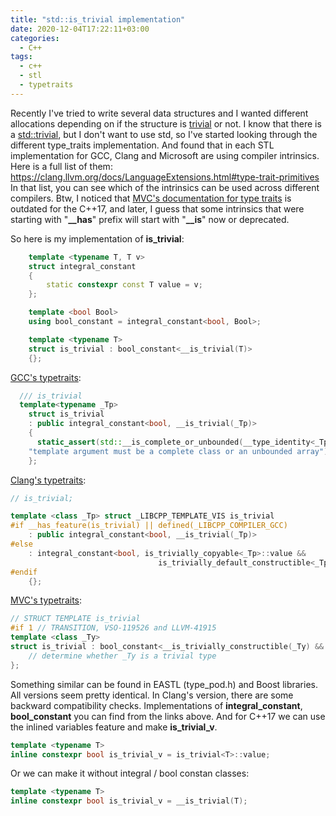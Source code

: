 ```yaml
---
title: "std::is_trivial implementation"
date: 2020-12-04T17:22:11+03:00
categories:
  - C++
tags:
  - c++
  - stl
  - typetraits
---
```


Recently I've tried to write several data structures and I wanted different allocations depending on if the structure is [trivial](https://en.cppreference.com/w/cpp/named_req/TrivialType) or not.
I know that there is a [std::trivial](https://en.cppreference.com/w/cpp/types/is_trivial), but I don't want to use std, so I've started looking through the different type_traits implementation.
And found that in each STL implementation for GCC, Clang and Microsoft are using compiler intrinsics.
Here is a full list of them: https://clang.llvm.org/docs/LanguageExtensions.html#type-trait-primitives  
In that list, you can see which of the intrinsics can be used across different compilers.
Btw, I noticed that [MVC's documentation for type traits](https://docs.microsoft.com/en-us/previous-versions/visualstudio/visual-studio-2010/ms177194(v=vs.100)?redirectedfrom=MSDN) is outdated for the C++17, and later,
I guess that some intrinsics that were starting with "**__has**" prefix will start with "**__is**" now or deprecated.

So here is my implementation of **is_trivial**:  

```c++
    template <typename T, T v>
    struct integral_constant
    {
        static constexpr const T value = v;
    };

    template <bool Bool>
    using bool_constant = integral_constant<bool, Bool>;

    template <typename T>
    struct is_trivial : bool_constant<__is_trivial(T)>
    {};
```

[GCC's typetraits](https://github.com/gcc-mirror/gcc/blob/master/libstdc++-v3/include/std/type_traits):  

```c++
  /// is_trivial
  template<typename _Tp>
    struct is_trivial
    : public integral_constant<bool, __is_trivial(_Tp)>
    {
      static_assert(std::__is_complete_or_unbounded(__type_identity<_Tp>{}),
	"template argument must be a complete class or an unbounded array");
    };
```

[Clang's typetraits](https://github.com/llvm/llvm-project/blob/master/libcxx/include/type_traits):  
```c++
// is_trivial;

template <class _Tp> struct _LIBCPP_TEMPLATE_VIS is_trivial
#if __has_feature(is_trivial) || defined(_LIBCPP_COMPILER_GCC)
    : public integral_constant<bool, __is_trivial(_Tp)>
#else
    : integral_constant<bool, is_trivially_copyable<_Tp>::value &&
                                 is_trivially_default_constructible<_Tp>::value>
#endif
    {};

```

  
[MVC's typetraits](https://github.com/microsoft/STL/blob/master/stl/inc/type_traits):  
```c++
// STRUCT TEMPLATE is_trivial
#if 1 // TRANSITION, VSO-119526 and LLVM-41915
template <class _Ty>
struct is_trivial : bool_constant<__is_trivially_constructible(_Ty) && __is_trivially_copyable(_Ty)> {
    // determine whether _Ty is a trivial type
};
```
Something similar can be found in EASTL (type_pod.h) and Boost libraries. All versions seem pretty identical. In Clang's version, there are some backward compatibility checks.
Implementations of **integral_constant**, **bool_constant** you can find from the links above.
And for C++17 we can use the inlined variables feature and make **is_trivial_v**.  

```c++
template <typename T>
inline constexpr bool is_trivial_v = is_trivial<T>::value;
```
  
Or we can make it without integral / bool constan classes:

```c++
template <typename T>
inline constexpr bool is_trivial_v = __is_trivial(T);
```
